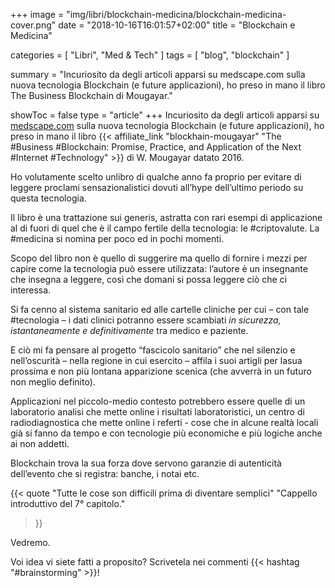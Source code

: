 +++
image = "img/libri/blockchain-medicina/blockchain-medicina-cover.png"
date = "2018-10-16T16:01:57+02:00"
title = "Blockchain e Medicina"

categories = [ "Libri", "Med & Tech" ]
tags = [ "blog", "blockchain" ]

summary = "Incuriosito da degli articoli apparsi su medscape.com sulla nuova tecnologia Blockchain (e future applicazioni), ho preso in mano il libro The Business Blockchain di Mougayar."

showToc = false
type = "article"
+++
Incuriosito da degli articoli apparsi su [medscape.com](www.medscape.com) sulla nuova tecnologia Blockchain (e future applicazioni), ho preso in mano il libro {{< affiliate_link "blockhain-mougayar" "The #Business #Blockchain: Promise, Practice, and Application of the Next #Internet #Technology" >}} di W. Mougayar datato 2016.

Ho volutamente scelto unlibro di qualche anno fa proprio per evitare di leggere proclami sensazionalistici dovuti all’hype dell’ultimo periodo su questa tecnologia.

Il libro è una
trattazione sui generis, astratta con rari esempi di applicazione al di fuori
di quel che è il campo fertile della tecnologia: le #criptovalute. La #medicina
si nomina per poco ed in pochi momenti.

Scopo del libro non è
quello di suggerire ma quello di fornire i mezzi per capire come la tecnologia
può essere utilizzata: l’autore è un insegnante che insegna a leggere, così che
domani si possa leggere ciò che ci interessa.

Si fa cenno al sistema sanitario ed alle cartelle cliniche per cui – con tale #tecnologia – i dati clinici potranno essere scambiati _in sicurezza, istantaneamente e definitivamente_ tra medico e paziente.

E ciò mi fa pensare al progetto “fascicolo sanitario” che nel silenzio e nell’oscurità – nella regione in cui esercito – affila i suoi artigli per lasua prossima e non più lontana apparizione scenica (che avverrà in un futuro non meglio definito).


Applicazioni nel piccolo-medio contesto potrebbero essere quelle di un laboratorio analisi che
mette online i risultati laboratoristici, un centro di radiodiagnostica che
mette online i referti - cose che in alcune realtà locali già si fanno da tempo
e con tecnologie più economiche e più logiche anche ai non addetti.

Blockchain trova la sua forza dove servono garanzie di autenticità dell’evento che si registra: banche, i notai etc.

{{< quote 
    "Tutte le cose son difficili prima di diventare semplici"
    "Cappello introduttivo del 7° capitolo."
>}}

Vedremo.

Voi idea vi siete fatti a proposito? Scrivetela nei commenti {{< hashtag "#brainstorming" >}}!

